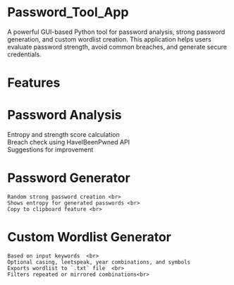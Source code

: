 # Password_Tool_App
A powerful GUI-based Python tool for password analysis, strong password generation, and custom wordlist creation. This application helps users evaluate password strength, avoid common breaches, and generate secure credentials.<br>
# Features

# Password Analysis  
   Entropy and strength score calculation  <br>
   Breach check using HaveIBeenPwned API <br> 
   Suggestions for improvement<br>

# Password Generator  
    Random strong password creation <br>
    Shows entropy for generated passwords <br>
    Copy to clipboard feature <br>

# Custom Wordlist Generator 
    Based on input keywords  <br>
    Optional casing, leetspeak, year combinations, and symbols  
    Exports wordlist to `.txt` file  <br>
    Filters repeated or mirrored combinations<br>
